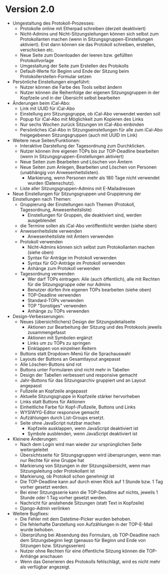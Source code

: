 Version 2.0
===========
  * Umgestaltung des Protokoll-Prozesses:
    * Protokolle online mit Etherpad schreiben (derzeit deaktiviert)
    * Nicht-Admins und Nicht-Sitzungsleitungen können sich selbst zum Protokollanten machen (wenn in Sitzungsgruppen-Einstellungen aktiviert). Erst dann können sie das Protokoll schreiben, erstellen, verschicken etc.
    * Neue Seite zum Downloaden der leeren bzw. gefüllten Protokollvorlage
    * Umgestaltung der Seite zum Erstellen des Protokolls
    * Default-Werte für Beginn und Ende der Sitzung beim Protokollerstellen-Formular setzen
  * Persönliche Einstellungen eingeführt:
    * Nutzer können die Farbe des Tools selbst ändern
    * Nutzer können die Reihenfolge der eigenen Sitzungsgruppen in der Kopfzeile und in der Übersicht selbst bearbeiten
  * Änderungen beim iCal-Abo:
    * Link mit UUID für iCal-Abo
    * Einstellung pro Sitzungsgruppe, ob iCal-Abo verwendet werden soll
    * Popup für iCal-Abo mit Möglichkeit zum Kopieren des Links
    * Nur sechs Wochen zurück Sitzungen im iCal-Abo einbinden
    * Persönliches iCal-Abo in Sitzungseinstellungen für alle zum iCal-Abo freigegebenen Sitzungsgruppen (auch mit UUID im Link)
  * Weitere neue Seiten/Funktionen:
    * Interaktive Darstellung der Tagesordnung zum Durchklicken.
    * Nutzer können ihre eigenen TOPs bis zur TOP-Deadline bearbeiten (wenn in Sitzungsgruppen-Einstellungen aktiviert)
    * Neue Seiten zum Bearbeiten und Löschen von Ämtern
    * Neue Seiten zum Anlegen, Bearbeiten und Löschen von Personen (unabhängig von Anwesenheitslisten).
      * Markierung, wenn Personen mehr als 180 Tage nicht verwendet wurden (Datenschutz).
    * Liste aller Sitzungsgruppen-Admins mit E-Mailadressen
  * Neue Einstellungen für Sitzungsgruppen und Gruppierung der Einstellungen nach Themen:
    * Gruppierung der Einstellungen nach Themen (Protokoll, Tagesordnung, Anwesenheitsliste)
      * Einstellungen für Gruppen, die deaktiviert sind, werden ausgeblendet
    * die Termine sollen als iCal-Abo veröffentlicht werden (siehe oben)
    * Anwesenheitsliste verwenden
      * Anwesenheitsliste mit Ämtern verwenden
    * Protokoll verwenden
      * Nicht-Admins können sich selbst zum Protokollanten machen (siehe oben)
      * Syntax für Anträge im Protokoll verwenden
      * Syntax für GO-Anträge im Protokoll verwenden
      * Anhänge zum Protokoll verwenden
    * Tagesordnung verwenden
      * Wer darf TOPs eintragen: Alle (auch öffentlich), alle mit Rechten für die Sitzungsgruppe oder nur Admins
      * Benutzer dürfen ihre eigenen TOPs bearbeiten (siehe oben)
      * TOP-Deadline verwenden
      * Standard-TOPs verwenden
      * TOP "Sonstiges" verwenden
      * Anhänge zu TOPs verwenden
  * Design-Verbesserungen:
    * Neues (übersichtlichers) Design der Sitzungsdetailseite
      * Aktionen zur Bearbeitung der Sitzung und des Protokools jeweils zusammengefasst
      * Aktionen mit Symbolen ergänzt
      * Links um zu TOPs zu springen
      * Einklappen von einzelnen Reitern
    * Buttons statt Dropdown-Menü für die Sprachauswahl
    * Layouts der Buttons an Gesamtlayout angepasst
    * Alle Löschen-Buttons sind rot
    * Buttons unter Formularen sind nicht mehr in Tabellen
    * Design der Tabellen verbessert und responsive gemacht
    * Jahr-Buttons für das Sitzungsarchiv gruppiert und an Layout angepasst
    * Fußzeile an Kopfzeile angepasst
    * Aktuelle Sitzungsgruppe in Kopfzeile stärker hervorheben
    * Links statt Buttons für Aktionen
    * Einheitliche Farbe für Kopf-/Fußzeile, Buttons und Links
    * WYSIWYG-Editor responsive gemacht
    * Aufzählungen durch List-Groups ersetzt.
    * Seite ohne JavaScript nutzbar machen
      * Kopfzeile ausklappen, wenn JavaScript deaktiviert ist
      * Symbole ausblenden, wenn JavaScript deaktiviert ist
  * Kleinere Änderungen:
    * Nach dem Login wird man wieder zur ursprünglichen Seite weitergeleitet
    * Übersichtsseite für Sitzungsgruppen wird übersprungen, wenn man nur Rechte für eine Gruppe hat
    * Markierung von Sitzungen in der Sitzungsübersicht, wenn man Sitzungsleitung oder Protokollant ist
    * Markierung, ob Protokoll schon genehmigt ist
    * Die TOP-Deadline kann auf durch einen Klick auf 1 Stunde bzw. 1 Tag vorher gesetzt werden.
    * Bei einer Sitzungsserie kann die TOP-Deadline auf nichts, jeweils 1 Stunde oder 1 Tag vorher gesetzt werden.
    * Nachricht für anstehende Sitzungen (statt Text in Kopfzeile)
    * Django-Admin verlinken
  * Weitere Bugfixes:
    * Die Fehler mit dem Datetime-Picker wurden behoben.
    * Die fehlerhafte Darstellung von Aufzählungen in der TOP-E-Mail wurde behoben.
    * Überprüfung bei Absendung des Formulars, ob TOP-Deadline nach dem Sitzungsbeginn liegt (genauso für Beginn und Ende von Sitzungen bzw. Sitzungsserien)
    * Nutzer ohne Rechten für eine öffentliche Sitzung können die TOP-Anhänge anschauen
    * Wenn das Generieren des Protokolls fehlschlägt, wird es nicht mehr als verfügbar angezeigt.
